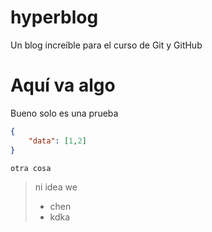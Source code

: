 # hyperblog
Un blog increíble para el curso de Git y GitHub

<h1>Aquí va algo</h1>
<p>Bueno solo es una prueba</p>

```json
{
    "data": [1,2]
}
```

```
otra cosa
```

>ni idea we
> * chen
> * kdka
#


